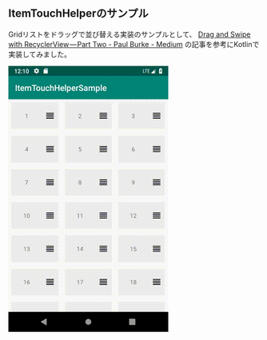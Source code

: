 ## ItemTouchHelperのサンプル
 
 Gridリストをドラッグで並び替える実装のサンプルとして、
 [Drag and Swipe with RecyclerView — Part Two - Paul Burke - Medium](https://medium.com/@ipaulpro/drag-and-swipe-with-recyclerview-6a6f0c422efd) 
 の記事を参考にKotlinで実装してみました。
 
 ![](./figs/sample.gif)